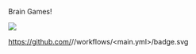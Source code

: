 Brain Games!

<a href="https://codeclimate.com/github/codeclimate/codeclimate/maintainability"><img src="https://api.codeclimate.com/v1/badges/a99a88d28ad37a79dbf6/maintainability" /></a>

https://github.com/<katada93>/<frontend-project-lvl1>/workflows/<main.yml>/badge.svg

